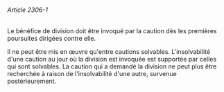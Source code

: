 ###### Article 2306-1

Le bénéfice de division doit être invoqué par la caution dès les premières poursuites dirigées contre elle.

Il ne peut être mis en œuvre qu'entre cautions solvables. L'insolvabilité d'une caution au jour où la division est invoquée est supportée par celles qui sont solvables. La caution qui a demandé la division ne peut plus être recherchée à raison de l'insolvabilité d'une autre, survenue postérieurement.

